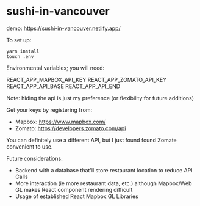 # sushi-in-vancouver

demo: <https://sushi-in-vancouver.netlify.app/>

To set up:

```
yarn install
touch .env
```

Environmental variables; you will need: 

REACT_APP_MAPBOX_API_KEY
REACT_APP_ZOMATO_API_KEY
REACT_APP_API_BASE
REACT_APP_API_END

Note: hiding the api is just my preference (or flexibility for future additions)

Get your keys by registering from: 
- Mapbox: <https://www.mapbox.com/>
- Zomato: <https://developers.zomato.com/api>

You can definitely use a different API, but I just found found Zomate convenient to use. 

Future considerations:

- Backend with a database that'll store restaurant location to reduce API Calls
- More interaction (ie more restaurant data, etc.) although Mapbox/Web GL makes React component rendering difficult
- Usage of established React Mapbox GL Libraries


